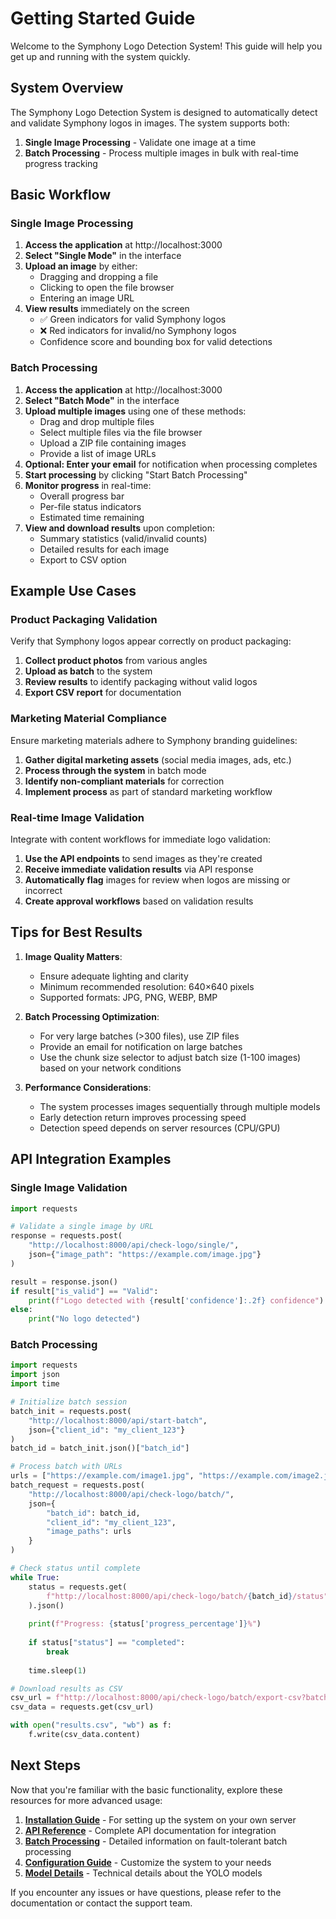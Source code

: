 # Getting Started Guide

Welcome to the Symphony Logo Detection System! This guide will help you get up and running with the system quickly.

## System Overview

The Symphony Logo Detection System is designed to automatically detect and validate Symphony logos in images. The system supports both:

1. **Single Image Processing** - Validate one image at a time
2. **Batch Processing** - Process multiple images in bulk with real-time progress tracking

## Basic Workflow

### Single Image Processing

1. **Access the application** at http://localhost:3000
2. **Select "Single Mode"** in the interface
3. **Upload an image** by either:
   - Dragging and dropping a file
   - Clicking to open the file browser
   - Entering an image URL
4. **View results** immediately on the screen
   - ✅ Green indicators for valid Symphony logos
   - ❌ Red indicators for invalid/no Symphony logos
   - Confidence score and bounding box for valid detections

### Batch Processing

1. **Access the application** at http://localhost:3000
2. **Select "Batch Mode"** in the interface
3. **Upload multiple images** using one of these methods:
   - Drag and drop multiple files
   - Select multiple files via the file browser
   - Upload a ZIP file containing images
   - Provide a list of image URLs
4. **Optional: Enter your email** for notification when processing completes
5. **Start processing** by clicking "Start Batch Processing"
6. **Monitor progress** in real-time:
   - Overall progress bar
   - Per-file status indicators
   - Estimated time remaining
7. **View and download results** upon completion:
   - Summary statistics (valid/invalid counts)
   - Detailed results for each image
   - Export to CSV option

## Example Use Cases

### Product Packaging Validation

Verify that Symphony logos appear correctly on product packaging:

1. **Collect product photos** from various angles
2. **Upload as batch** to the system
3. **Review results** to identify packaging without valid logos
4. **Export CSV report** for documentation

### Marketing Material Compliance

Ensure marketing materials adhere to Symphony branding guidelines:

1. **Gather digital marketing assets** (social media images, ads, etc.)
2. **Process through the system** in batch mode
3. **Identify non-compliant materials** for correction
4. **Implement process** as part of standard marketing workflow

### Real-time Image Validation

Integrate with content workflows for immediate logo validation:

1. **Use the API endpoints** to send images as they're created
2. **Receive immediate validation results** via API response
3. **Automatically flag** images for review when logos are missing or incorrect
4. **Create approval workflows** based on validation results

## Tips for Best Results

1. **Image Quality Matters**:
   - Ensure adequate lighting and clarity
   - Minimum recommended resolution: 640×640 pixels
   - Supported formats: JPG, PNG, WEBP, BMP

2. **Batch Processing Optimization**:
   - For very large batches (>300 files), use ZIP files
   - Provide an email for notification on large batches
   - Use the chunk size selector to adjust batch size (1-100 images) based on your network conditions

3. **Performance Considerations**:
   - The system processes images sequentially through multiple models
   - Early detection return improves processing speed
   - Detection speed depends on server resources (CPU/GPU)

## API Integration Examples

### Single Image Validation

```python
import requests

# Validate a single image by URL
response = requests.post(
    "http://localhost:8000/api/check-logo/single/",
    json={"image_path": "https://example.com/image.jpg"}
)

result = response.json()
if result["is_valid"] == "Valid":
    print(f"Logo detected with {result['confidence']:.2f} confidence")
else:
    print("No logo detected")
```

### Batch Processing

```python
import requests
import json
import time

# Initialize batch session
batch_init = requests.post(
    "http://localhost:8000/api/start-batch",
    json={"client_id": "my_client_123"}
)
batch_id = batch_init.json()["batch_id"]

# Process batch with URLs
urls = ["https://example.com/image1.jpg", "https://example.com/image2.jpg"]
batch_request = requests.post(
    "http://localhost:8000/api/check-logo/batch/",
    json={
        "batch_id": batch_id,
        "client_id": "my_client_123",
        "image_paths": urls
    }
)

# Check status until complete
while True:
    status = requests.get(
        f"http://localhost:8000/api/check-logo/batch/{batch_id}/status"
    ).json()
    
    print(f"Progress: {status['progress_percentage']}%")
    
    if status["status"] == "completed":
        break
    
    time.sleep(1)

# Download results as CSV
csv_url = f"http://localhost:8000/api/check-logo/batch/export-csv?batch_id={batch_id}"
csv_data = requests.get(csv_url)

with open("results.csv", "wb") as f:
    f.write(csv_data.content)
```

## Next Steps

Now that you're familiar with the basic functionality, explore these resources for more advanced usage:

1. **[Installation Guide](installation.md)** - For setting up the system on your own server
2. **[API Reference](api-reference.md)** - Complete API documentation for integration
3. **[Batch Processing](batch-processing.md)** - Detailed information on fault-tolerant batch processing
4. **[Configuration Guide](configuration.md)** - Customize the system to your needs
5. **[Model Details](model-details.md)** - Technical details about the YOLO models

If you encounter any issues or have questions, please refer to the documentation or contact the support team. 